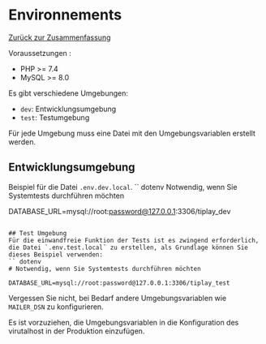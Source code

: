 # Environnements

[Zurück zur Zusammenfassung](index.md)

Voraussetzungen :
* PHP >= 7.4
* MySQL >= 8.0

Es gibt verschiedene Umgebungen:
* `dev`: Entwicklungsumgebung
* `test`: Testumgebung

Für jede Umgebung muss eine Datei mit den Umgebungsvariablen erstellt werden.

## Entwicklungsumgebung
Beispiel für die Datei `.env.dev.local`.
`` dotenv
Notwendig, wenn Sie Systemtests durchführen möchten

DATABASE_URL=mysql://root:password@127.0.0.1:3306/tiplay_dev
```

## Test Umgebung
Für die einwandfreie Funktion der Tests ist es zwingend erforderlich, die Datei `.env.test.local` zu erstellen, als Grundlage können Sie dieses Beispiel verwenden:
`` dotenv
# Notwendig, wenn Sie Systemtests durchführen möchten

DATABASE_URL=mysql://root:password@127.0.0.1:3306/tiplay_test
```

Vergessen Sie nicht, bei Bedarf andere Umgebungsvariablen wie `MAILER_DSN` zu konfigurieren.

Es ist vorzuziehen, die Umgebungsvariablen in die Konfiguration des virutalhost in der Produktion einzufügen.